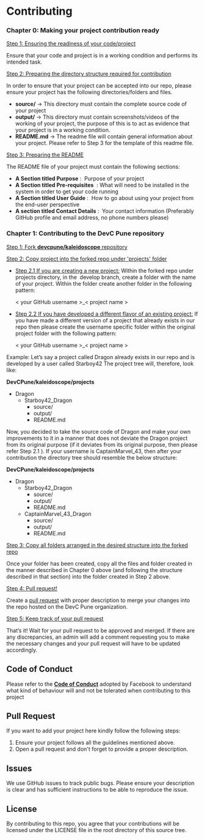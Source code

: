 # Contributing
### Chapter 0: Making your project contribution ready
<ins>Step 1: Ensuring the readiness of your code/project</ins>

Ensure that your code and project is in a working condition and performs its intended task.

<ins>Step 2: Preparing the directory structure required for contribution</ins>

In order to ensure that your project can be accepted into our repo, please ensure your project has the
following directories/folders and files.
- **source/** -> This directory must contain the complete source code of your project
- **output/** -> This directory must contain screenshots/videos of the working of your project, the
purpose of this is to act as evidence that your project is in a working condition.
- **README.md** -> The readme file will contain general information about your project. Please refer to Step 3 for the template of this readme file.

<ins>Step 3: Preparing the README</ins>

The README file of your project must contain the following sections:
- **A Section titled Purpose** : ​ Purpose of your project
- **A Section titled Pre-requisites** ​ : What will need to be installed in the system in order to get your
code running
- **A Section titled User Guide** : ​ How to go about using your project from the end-user perspective
- **A section titled Contact Details** : ​ Your contact information (Preferably GitHub profile and email address, no phone numbers please)
### Chapter 1: Contributing to the DevC Pune repository
<ins>Step 1: Fork **[devcpune/kaleidoscope](https://github.com/devcpune/kaleidoscope/tree/master)** repository</ins>

<ins>Step 2: Copy project into the forked repo under ['projects'](projects/) folder</ins>

- <ins>Step 2.1 If you are creating a new project:</ins> Within the forked repo under projects directory, in the ​ develop​ branch, create a folder with the name of your project. Within
the folder create another folder in the following pattern:

  < your GitHub username >_< project name >
  
- <ins>Step 2.2 If you have developed a different flavor of an existing project:</ins>
If you have made a different version of a project that already exists in our repo then please create the
username specific folder within the original project folder with the following pattern:

  < your GitHub username >_< project name >

Example:
Let’s say a project called Dragon already exists in our repo and is developed by a user called Starboy42
The project tree will, therefore, look like:

**DevCPune/kaleidoscope/projects**
- Dragon
  - Starboy42_Dragon
    - source/
    - output/
    - README.md
    
Now, you decided to take the source code of Dragon and make your own improvements to it in a
manner that does not deviate the Dragon project from its original purpose (if it deviates from its original
purpose, then please refer Step 2.1 ). If your username is CaptainMarvel_43, then after your
contribution the directory tree should resemble the below structure:

**DevCPune/kaleidoscope/projects**
- Dragon
  - Starboy42_Dragon
    - source/
    - output/
    - README.md
  - CaptainMarvel_43_Dragon
    - source/
    - output/
    - README.md
  
<ins>Step 3: Copy all folders arranged in the desired structure into the forked repo</ins>

Once your folder has been created, copy all the files and folder created in the manner described in
Chapter 0 above (and following the structure described in that section) into the folder created in Step 2
above.

<ins>Step 4: Pull request!</ins>

Create a [pull request](#pull-request) with proper description to merge your changes into the repo hosted on the DevC Pune organization.

<ins>Step 5: Keep track of your pull request</ins>

That’s it! Wait for your pull request to be approved and merged. If there are any discrepancies, an admin
will add a comment requesting you to make the necessary changes and your pull request will have to be
updated accordingly.
## Code of Conduct

Please refer to the **[Code of Conduct](https://engineering.fb.com/codeofconduct/)** adopted by Facebook to understand what kind of behaviour will and not be tolerated when contributing to this project

## Pull Request

If you want to add your project here kindly follow the following steps:

1. Ensure your project follows all the guidelines mentioned above.
2. Open a pull request and don't forget to provide a proper description.

## Issues
We use GitHub issues to track public bugs. Please ensure your description is
clear and has sufficient instructions to be able to reproduce the issue.

## License
By contributing to this repo, you agree that your contributions will be licensed
under the LICENSE file in the root directory of this source tree.
